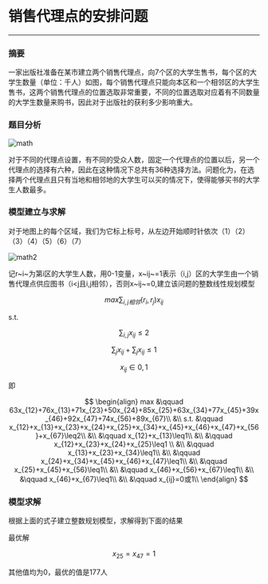 # 					销售代理点的安排问题

------

### 摘要

​	一家出版社准备在某市建立两个销售代理点，向7个区的大学生售书，每个区的大学生数量（单位：千人）如图，每个销售代理点只能向本区和一个相邻区的大学生售书，这两个销售代理点的位置选取非常重要，不同的位置选取对应着有不同数量的大学生数量来购书，因此对于出版社的获利多少影响重大。



### 题目分析

![math](C:\Users\yogurt\Pictures\math.png)

​	对于不同的代理点设置，有不同的受众人数，固定一个代理点的位置以后，另一个代理点的选择有六种，因此在这种情况下总共有36种选择方法。问题化为，在选择两个代理点且只有当地和相邻地的大学生可以买的情况下，使得能够买书的大学生人数最多。

### 模型建立与求解

​	对于地图上的每个区域，我们为它标上标号，从左边开始顺时针依次（1）（2）（3）（4）（5）（6）（7）

![math2](C:\Users\yogurt\Pictures\math2.png)

记r~i~为第i区的大学生人数，用0-1变量，x~ij~=1表示（i,j）区的大学生由一个销售代理点供应图书（i<j且i,j相邻），否则x~ij~=0,建立该问题的整数线性规划模型

$$max\sum_{i,j相邻}(r_i,r_j)x_{ij}​$$

s.t.  

$$\sum_{i,j}x_{ij}\leq2​$$

$$\sum{_j}x_{ij}+\sum_jx_{ij}\leq1$$

$$x_{ij}\in{0,1}​$$

即

$$
\begin{align}
max &\qquad 63x_{12}+76x_{13}+71x_{23}+50x_{24}+85x_{25}+63x_{34}+77x_{45}+39x_{46}+92x_{47}+74x_{56}+89x_{67}\\
&\\
s.t. &\qquad x_{12}+x_{13}+x_{23}+x_{24}+x_{25}+x_{34}+x_{45}+x_{46}+x_{47}+x_{56}+x_{67}\leq2\\
&\\
&\qquad x_{12}+x_{13}\leq1\\
&\\
&\qquad x_{12}+x_{23}+x_{24}+x_{25}\leq1 \\
&\\
&\qquad x_{13}+x_{23}+x_{34}\leq1\\
&\\
&\qquad x_{24}+x_{34}+x_{45}+x_{46}+x_{47}\leq1\\
&\\
&\qquad x_{25}+x_{45}+x_{56}\leq1\\
&\\
&\qquad x_{46}+x_{56}+x_{67}\leq1\\
&\\
&\qquad x_{46}+x_{67}\leq1\\
&\\
&\qquad x_{ij}=0或1\\
\end{align}
$$



### 模型求解

根据上面的式子建立整数规划模型，求解得到下面的结果

最优解

$$x_{25}=x_{47}=1​$$

其他值均为0，最优的值是177人





